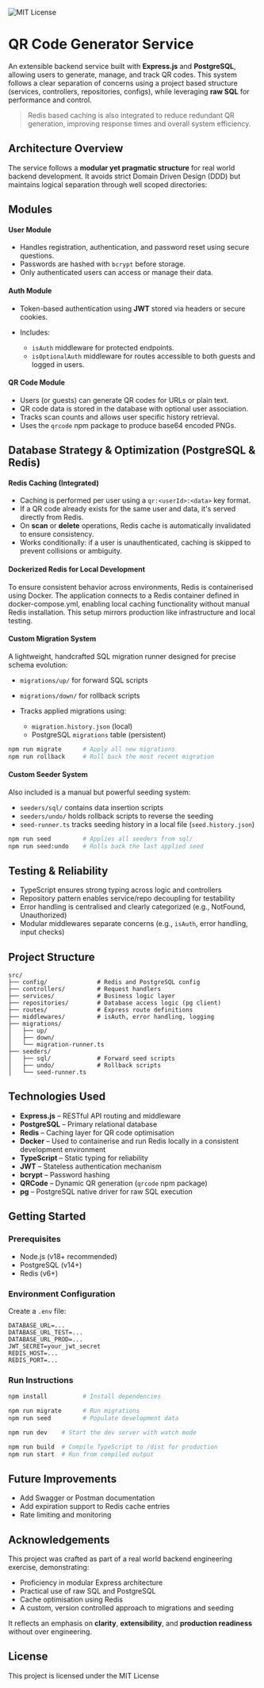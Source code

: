 ![MIT License](https://img.shields.io/badge/license-MIT-green)

# QR Code Generator Service

An extensible backend service built with **Express.js** and **PostgreSQL**, allowing users to generate, manage, and track QR codes. This system follows a clear separation of concerns using a project based structure (services, controllers, repositories, configs), while leveraging **raw SQL** for performance and control.

> Redis based caching is also integrated to reduce redundant QR generation, improving response times and overall system efficiency.

## Architecture Overview

The service follows a **modular yet pragmatic structure** for real world backend development. It avoids strict Domain Driven Design (DDD) but maintains logical separation through well scoped directories:

## Modules

#### User Module

* Handles registration, authentication, and password reset using secure questions.
* Passwords are hashed with `bcrypt` before storage.
* Only authenticated users can access or manage their data.

#### Auth Module

* Token-based authentication using **JWT** stored via headers or secure cookies.
* Includes:

  * `isAuth` middleware for protected endpoints.
  * `isOptionalAuth` middleware for routes accessible to both guests and logged in users.

#### QR Code Module

* Users (or guests) can generate QR codes for URLs or plain text.
* QR code data is stored in the database with optional user association.
* Tracks scan counts and allows user specific history retrieval.
* Uses the `qrcode` npm package to produce base64 encoded PNGs.

## Database Strategy & Optimization (PostgreSQL & Redis)

#### Redis Caching (Integrated)

* Caching is performed per user using a `qr:<userId>:<data>` key format.
* If a QR code already exists for the same user and data, it's served directly from Redis.
* On **scan** or **delete** operations, Redis cache is automatically invalidated to ensure consistency.
* Works conditionally: if a user is unauthenticated, caching is skipped to prevent collisions or ambiguity.

#### Dockerized Redis for Local Development
To ensure consistent behavior across environments, Redis is containerised using Docker. The application connects to a Redis container defined in docker-compose.yml, enabling local caching functionality without manual Redis installation. This setup mirrors production like infrastructure and local testing.

#### Custom Migration System

A lightweight, handcrafted SQL migration runner designed for precise schema evolution:

* `migrations/up/` for forward SQL scripts
* `migrations/down/` for rollback scripts
* Tracks applied migrations using:

  * `migration.history.json` (local)
  * PostgreSQL `migrations` table (persistent)

```bash
npm run migrate      # Apply all new migrations
npm run rollback     # Roll back the most recent migration
```

#### Custom Seeder System

Also included is a manual but powerful seeding system:

* `seeders/sql/` contains data insertion scripts
* `seeders/undo/` holds rollback scripts to reverse the seeding
* `seed-runner.ts` tracks seeding history in a local file (`seed.history.json`)

```bash
npm run seed         # Applies all seeders from sql/
npm run seed:undo    # Rolls back the last applied seed
```

## Testing & Reliability

* TypeScript ensures strong typing across logic and controllers
* Repository pattern enables service/repo decoupling for testability
* Error handling is centralised and clearly categorized (e.g., NotFound, Unauthorized)
* Modular middlewares separate concerns (e.g., `isAuth`, error handling, input checks)

## Project Structure

```
src/
├── config/              # Redis and PostgreSQL config
├── controllers/         # Request handlers
├── services/            # Business logic layer
├── repositories/        # Database access logic (pg client)
├── routes/              # Express route definitions
├── middlewares/         # isAuth, error handling, logging
├── migrations/
│   ├── up/
│   ├── down/
│   └── migration-runner.ts
├── seeders/
│   ├── sql/             # Forward seed scripts
│   ├── undo/            # Rollback scripts
│   └── seed-runner.ts
```

## Technologies Used

* **Express.js** – RESTful API routing and middleware
* **PostgreSQL** – Primary relational database
* **Redis** – Caching layer for QR code optimisation
* **Docker** – Used to containerise and run Redis locally in a consistent development environment
* **TypeScript** – Static typing for reliability
* **JWT** – Stateless authentication mechanism
* **bcrypt** – Password hashing
* **QRCode** – Dynamic QR generation (`qrcode` npm package)
* **pg** – PostgreSQL native driver for raw SQL execution

## Getting Started

### Prerequisites

* Node.js (v18+ recommended)
* PostgreSQL (v14+)
* Redis (v6+)

### Environment Configuration

Create a `.env` file:

```env
DATABASE_URL=...
DATABASE_URL_TEST=...
DATABASE_URL_PROD=...
JWT_SECRET=your_jwt_secret
REDIS_HOST=...
REDIS_PORT=...
```

### Run Instructions

```bash
npm install          # Install dependencies

npm run migrate      # Run migrations
npm run seed         # Populate development data

npm run dev    # Start the dev server with watch mode

npm run build  # Compile TypeScript to /dist for production
npm run start  # Run from compiled output
```

## Future Improvements

* Add Swagger or Postman documentation
* Add expiration support to Redis cache entries
* Rate limiting and monitoring

## Acknowledgements

This project was crafted as part of a real world backend engineering exercise, demonstrating:

* Proficiency in modular Express architecture
* Practical use of raw SQL and PostgreSQL
* Cache optimisation using Redis
* A custom, version controlled approach to migrations and seeding

It reflects an emphasis on **clarity**, **extensibility**, and **production readiness** without over engineering.

## License

This project is licensed under the MIT License
